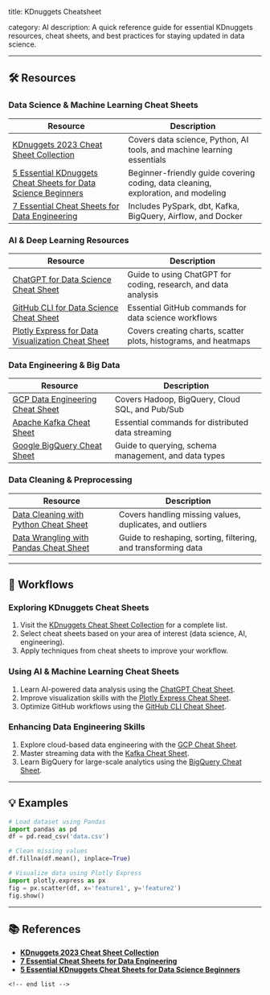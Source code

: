 title: KDnuggets Cheatsheet

category: AI
description: A quick reference guide for essential KDnuggets resources, cheat sheets, and best practices for staying updated in data science.

---

## 🛠️ Resources

### **Data Science & Machine Learning Cheat Sheets**

| Resource                                                                                                                                                     | Description                                                                       |
| ------------------------------------------------------------------------------------------------------------------------------------------------------------ | --------------------------------------------------------------------------------- |
| [KDnuggets 2023 Cheat Sheet Collection](https://www.kdnuggets.com/the-kdnuggets-2023-cheat-sheet-collection)                                                    | Covers data science, Python, AI tools, and machine learning essentials            |
| [5 Essential KDnuggets Cheat Sheets for Data Science Beginners](https://qubixity.net/2024/11/17/5-essential-kdnuggets-cheat-sheets-for-data-science-beginners/) | Beginner-friendly guide covering coding, data cleaning, exploration, and modeling |
| [7 Essential Cheat Sheets for Data Engineering](https://www.kdnuggets.com/2022/12/7-essential-cheat-sheets-data-engineering.html)                               | Includes PySpark, dbt, Kafka, BigQuery, Airflow, and Docker                       |

### **AI & Deep Learning Resources**

| Resource                                                                                                              | Description                                                     |
| --------------------------------------------------------------------------------------------------------------------- | --------------------------------------------------------------- |
| [ChatGPT for Data Science Cheat Sheet](https://www.kdnuggets.com/the-kdnuggets-2023-cheat-sheet-collection)              | Guide to using ChatGPT for coding, research, and data analysis  |
| [GitHub CLI for Data Science Cheat Sheet](https://www.kdnuggets.com/the-kdnuggets-2023-cheat-sheet-collection)           | Essential GitHub commands for data science workflows            |
| [Plotly Express for Data Visualization Cheat Sheet](https://www.kdnuggets.com/the-kdnuggets-2023-cheat-sheet-collection) | Covers creating charts, scatter plots, histograms, and heatmaps |

### **Data Engineering & Big Data**

| Resource                                                                                                          | Description                                          |
| ----------------------------------------------------------------------------------------------------------------- | ---------------------------------------------------- |
| [GCP Data Engineering Cheat Sheet](https://www.kdnuggets.com/2022/12/7-essential-cheat-sheets-data-engineering.html) | Covers Hadoop, BigQuery, Cloud SQL, and Pub/Sub      |
| [Apache Kafka Cheat Sheet](https://www.kdnuggets.com/2022/12/7-essential-cheat-sheets-data-engineering.html)         | Essential commands for distributed data streaming    |
| [Google BigQuery Cheat Sheet](https://www.kdnuggets.com/2022/12/7-essential-cheat-sheets-data-engineering.html)      | Guide to querying, schema management, and data types |

### **Data Cleaning & Preprocessing**

| Resource                                                                                                   | Description                                                   |
| ---------------------------------------------------------------------------------------------------------- | ------------------------------------------------------------- |
| [Data Cleaning with Python Cheat Sheet](https://www.kdnuggets.com/the-kdnuggets-2023-cheat-sheet-collection)  | Covers handling missing values, duplicates, and outliers      |
| [Data Wrangling with Pandas Cheat Sheet](https://www.kdnuggets.com/the-kdnuggets-2023-cheat-sheet-collection) | Guide to reshaping, sorting, filtering, and transforming data |

---

## 🔄 Workflows

### **Exploring KDnuggets Cheat Sheets**

1. Visit the [KDnuggets Cheat Sheet Collection](https://www.kdnuggets.com/the-kdnuggets-2023-cheat-sheet-collection) for a complete list.
2. Select cheat sheets based on your area of interest (data science, AI, engineering).
3. Apply techniques from cheat sheets to improve your workflow.

### **Using AI & Machine Learning Cheat Sheets**

1. Learn AI-powered data analysis using the [ChatGPT Cheat Sheet](https://www.kdnuggets.com/the-kdnuggets-2023-cheat-sheet-collection).
2. Improve visualization skills with the [Plotly Express Cheat Sheet](https://www.kdnuggets.com/the-kdnuggets-2023-cheat-sheet-collection).
3. Optimize GitHub workflows using the [GitHub CLI Cheat Sheet](https://www.kdnuggets.com/the-kdnuggets-2023-cheat-sheet-collection).

### **Enhancing Data Engineering Skills**

1. Explore cloud-based data engineering with the [GCP Cheat Sheet](https://www.kdnuggets.com/2022/12/7-essential-cheat-sheets-data-engineering.html).
2. Master streaming data with the [Kafka Cheat Sheet](https://www.kdnuggets.com/2022/12/7-essential-cheat-sheets-data-engineering.html).
3. Learn BigQuery for large-scale analytics using the [BigQuery Cheat Sheet](https://www.kdnuggets.com/2022/12/7-essential-cheat-sheets-data-engineering.html).

---

## 💡 Examples

```python
# Load dataset using Pandas
import pandas as pd
df = pd.read_csv('data.csv')

# Clean missing values
df.fillna(df.mean(), inplace=True)

# Visualize data using Plotly Express
import plotly.express as px
fig = px.scatter(df, x='feature1', y='feature2')
fig.show()
```

---

## 📚 References

- **[KDnuggets 2023 Cheat Sheet Collection](https://www.kdnuggets.com/the-kdnuggets-2023-cheat-sheet-collection)**
- **[7 Essential Cheat Sheets for Data Engineering](https://www.kdnuggets.com/2022/12/7-essential-cheat-sheets-data-engineering.html)**
- **[5 Essential KDnuggets Cheat Sheets for Data Science Beginners](https://qubixity.net/2024/11/17/5-essential-kdnuggets-cheat-sheets-for-data-science-beginners/)**

```
<!-- end list -->
```
